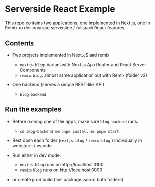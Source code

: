 # Serverside React Example

This repo contains two applications, one implemented in Next.js, one in Remix to demonstrate serverside / fullstack React features.


## Contents

- Two projects implemented in Next.JS and remix
  - `nextjs-blog`: Variant with Next.js App Router and React Server Components
  - `remix-blog`: almost same application but with Remix (folder v2)

- One backend (serves a simple REST-like API)
  - `blog-backend`


## Run the examples

- Before running one of the apps, make sure `blog-backend` runs:
  - `cd blog-backend && pnpm install && pnpm start`

- Best open each folder (`nextjs-blog` / `remix-blog` ) individually in webstorm / vscode

- Run either in dev mode:
  - `nextjs-blog` runs on http://localhost:3100
  - `remix-blog` runs on http://localhost:3000
- or create prod build (see package.json in both folders)
